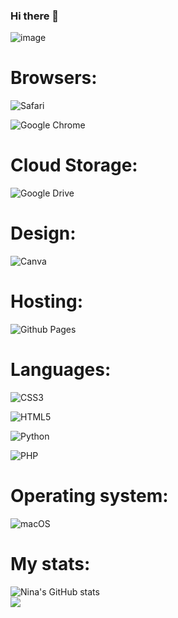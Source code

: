 ### Hi there 👋

<!--
**ninaKroft/ninaKroft** is a ✨ _special_ ✨ repository because its `README.md` (this file) appears on your GitHub profile.


Here are some ideas to get you started:

- 🔭 I’m currently working on ...
- 🌱 I’m currently learning ...
- 👯 I’m looking to collaborate on ...
- 🤔 I’m looking for help with ...
- 💬 Ask me about ...
- 📫 How to reach me: ...
- 😄 Pronouns: ...
- ⚡ Fun fact: ...
-->
     
![image](files://images/GithubBanner.png)

# Browsers:
![Safari](https://img.shields.io/badge/Safari-000000?style=for-the-badge&logo=Safari&logoColor=white)

![Google Chrome](https://img.shields.io/badge/Google%20Chrome-4285F4?style=for-the-badge&logo=GoogleChrome&logoColor=white)

# Cloud Storage:
![Google Drive](https://img.shields.io/badge/Google%20Drive-4285F4?style=for-the-badge&logo=googledrive&logoColor=white)

# Design:
![Canva](https://img.shields.io/badge/Canva-%2300C4CC.svg?style=for-the-badge&logo=Canva&logoColor=white)

# Hosting:
![Github Pages](https://img.shields.io/badge/github%20pages-121013?style=for-the-badge&logo=github&logoColor=white)

# Languages:
![CSS3](https://img.shields.io/badge/css3-%231572B6.svg?style=for-the-badge&logo=css3&logoColor=white)

![HTML5](https://img.shields.io/badge/html5-%23E34F26.svg?style=for-the-badge&logo=html5&logoColor=white)

![Python](https://img.shields.io/badge/python-3670A0?style=for-the-badge&logo=python&logoColor=ffdd54)

![PHP](https://img.shields.io/badge/php-%23777BB4.svg?style=for-the-badge&logo=php&logoColor=white)

# Operating system:
![macOS](https://img.shields.io/badge/mac%20os-000000?style=for-the-badge&logo=macos&logoColor=F0F0F0)

# My stats:
![Nina's GitHub stats](https://github-readme-stats.vercel.app/api?username=ninaKroft&show_icons=true&theme=radical)
<br>
<a href="https://github.com/MartinHeinz/MartinHeinz">
  <img align="center" src="https://github-readme-stats.vercel.app/api/top-langs/?username=ninaKroft&hide=java,html,tex&title_color=ffffff&text_color=c9cacc&icon_color=2bbc8a&bg_color=1d1f21&langs_count=3" />
</a>

